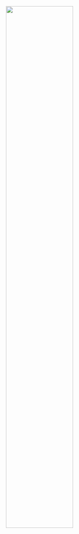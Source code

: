 <div align="center">
    <img width="60%" src="https://github-readme-streak-stats.herokuapp.com/?user=marcoslafoz&theme=graywhite&hide_border=false"> <!--theme: vue | graywhite-->
</div>
